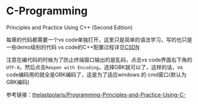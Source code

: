 # C-Programming
Principles and Practice Using C++ (Second Edition)

每章的代码都需要一个vs code单独打开，这里只是简单的语法学习，写的也只是一些demo级别的代码
vs code的C++配置过程详见[CSDN](https://blog.csdn.net/bat67/article/details/76095813)

注意在编代码的时候为了防止终端窗口输出的是乱码，点击vs code界面右下角的`UTF-8`，然后点击`Reopen with Encoding`，选择GBK就可以了，这样的话，vs code编码用的就全是GBK编码了，这是为了适应windows 的 cmd窗口(默认为GBK编码)


参考链接：[thelastpolaris/Programming-Principles-and-Practice-Using-C-](https://github.com/thelastpolaris/Programming-Principles-and-Practice-Using-C-)

